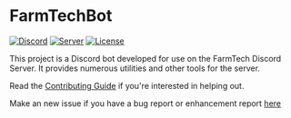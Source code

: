 # FarmTechBot

[![Discord][7]][8]
[![Server][1]][1]
[![License](https://img.shields.io/badge/license-GNU-green)](LICENSE)

This project is a Discord bot developed for use on the FarmTech Discord Server. It provides numerous utilities
and other tools for the server.

Read the [Contributing Guide](https://github.com/FarmTech-Github/FarmTechBot/blob/main/Contributing.md) if you're interested in helping out.

Make an new issue if you have a bug report or enhancement report [here](https://github.com/FarmTech-Github/FarmTechBot/issues/new/choose)

[1]: https://img.shields.io/discord/810546789647253547?label=Discord
[7]: https://badgen.net/badge/icon/discord?icon=discord&label
[8]: https://discord.gg/vvbRDGjaSD
